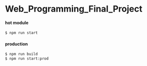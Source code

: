 # Web_Programming_Final_Project

#### hot module
```bash
$ npm run start
```

#### production
```bash
$ npm run build
$ npm run start:prod
```
